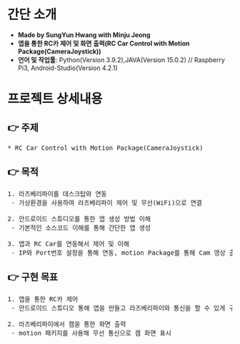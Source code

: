 # 간단 소개
- **Made by SungYun Hwang with Minju Jeong** 
- **앱을 통한 RC카 제어 및 화면 출력(RC Car Control with Motion Package(CameraJoystick))**
- **언어 및 작업툴**: Python(Version 3.9.2),JAVA(Version 15.0.2) // Raspberry Pi3, Android-Studio(Version 4.2.1)


# 프로젝트 상세내용
## :point_right: 주제
<pre>
* RC Car Control with Motion Package(CameraJoystick)
</pre>

## :point_right: 목적
<pre>
1. 라즈베리파이를 데스크탑와 연동
 - 가상환경을 사용하여 라즈베리파이 제어 및 무선(WiFi)으로 연결<br>
2. 안드로이드 스튜디오를 통한 앱 생성 방법 이해
 - 기본적인 소스코드 이해를 통해 간단한 앱 생성<br>
3. 앱과 RC Car를 연동해서 제어 및 이해
 - IP와 Port번호 설정을 통해 연동, motion Package를 통해 Cam 영상 출력
</pre>

## :point_right: 구현 목표
<pre>
1. 앱을 통한 RC카 제어
 - 안드로이드 스튜디오 통해 앱을 만들고 라즈베리파이와 통신을 할 수 있게 구현<br>
2. 라즈베리파이에서 캠을 통한 화면 출력
 - motion 패키지를 사용해 무선 통신으로 캠 화면 표시
</pre>

<!-- ## :point_right: 기본 좌표 설정 화면(구글 맵 이용)
## :point_right: 검색 전 화면
<!-- <img src="https://github.com/3mstory/3ms/blob/master/3ms%20%EC%BA%A1%EC%B2%98%EC%82%AC%EC%A7%84/tmssulTable.PNG"> -->

